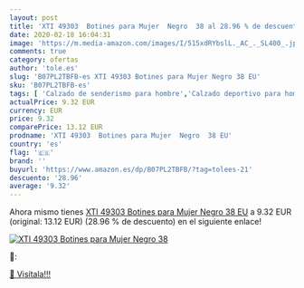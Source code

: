 ```yaml
---
layout: post
title: 'XTI 49303  Botines para Mujer  Negro  38 al 28.96 % de descuento'
date: 2020-02-18 16:04:31
image: 'https://m.media-amazon.com/images/I/515xdRYbslL._AC_._SL400_.jpg'
comments: true
category: ofertas
author: 'tole.es'
slug: 'B07PL2TBFB-es XTI 49303 Botines para Mujer Negro 38 EU'
sku: 'B07PL2TBFB-es'
tags: [ 'Calzado de senderismo para hombre','Calzado deportivo para hombre','Chanclas y sandalias de piscina para hombre','Zapatillas de senderismo para hombre','Zapatillas y calzado deportivo para hombre','Zapatos','Zapatos para hombre','Zapatos y complementos','botines', ]
actualPrice: 9.32 EUR
currency: EUR
price: 9.32
comparePrice: 13.12 EUR
prodname: 'XTI 49303  Botines para Mujer  Negro  38 EU'
country: 'es'
flag: '🇪🇸'
brand: ''
buyurl: 'https://www.amazon.es/dp/B07PL2TBFB/?tag=tolees-21'
descuento: '28.96'
average: '9.32'
---
```


Ahora mismo tienes [XTI 49303  Botines para Mujer  Negro  38 EU](https://www.amazon.es/dp/B07PL2TBFB/?tag=tolees-21) a 9.32 EUR (original: 13.12 EUR) (28.96 %  de descuento) en el siguiente enlace!

[![XTI 49303  Botines para Mujer  Negro  38](https://m.media-amazon.com/images/I/515xdRYbslL._AC_._SL400_.jpg)](https://www.amazon.es/dp/B07PL2TBFB/?tag=tolees-21)

🔎:


[🛒 Visítala!!!](https://www.amazon.es/dp/B07PL2TBFB/?tag=tolees-21)
